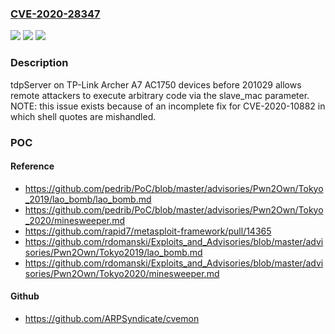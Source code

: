### [CVE-2020-28347](https://cve.mitre.org/cgi-bin/cvename.cgi?name=CVE-2020-28347)
![](https://img.shields.io/static/v1?label=Product&message=n%2Fa&color=blue)
![](https://img.shields.io/static/v1?label=Version&message=n%2Fa&color=blue)
![](https://img.shields.io/static/v1?label=Vulnerability&message=n%2Fa&color=brighgreen)

### Description

tdpServer on TP-Link Archer A7 AC1750 devices before 201029 allows remote attackers to execute arbitrary code via the slave_mac parameter. NOTE: this issue exists because of an incomplete fix for CVE-2020-10882 in which shell quotes are mishandled.

### POC

#### Reference
- https://github.com/pedrib/PoC/blob/master/advisories/Pwn2Own/Tokyo_2019/lao_bomb/lao_bomb.md
- https://github.com/pedrib/PoC/blob/master/advisories/Pwn2Own/Tokyo_2020/minesweeper.md
- https://github.com/rapid7/metasploit-framework/pull/14365
- https://github.com/rdomanski/Exploits_and_Advisories/blob/master/advisories/Pwn2Own/Tokyo2019/lao_bomb.md
- https://github.com/rdomanski/Exploits_and_Advisories/blob/master/advisories/Pwn2Own/Tokyo2020/minesweeper.md

#### Github
- https://github.com/ARPSyndicate/cvemon

